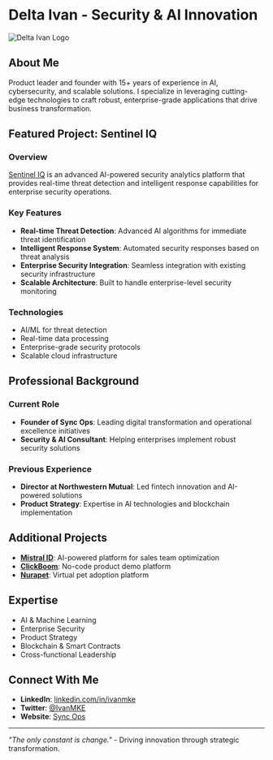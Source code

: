 # Delta Ivan - Security & AI Innovation

![Delta Ivan Logo](static/images/Delta-logo.png)

## About Me
Product leader and founder with 15+ years of experience in AI, cybersecurity, and scalable solutions. I specialize in leveraging cutting-edge technologies to craft robust, enterprise-grade applications that drive business transformation.

## Featured Project: Sentinel IQ

### Overview
[Sentinel IQ](https://sentineliq.io) is an advanced AI-powered security analytics platform that provides real-time threat detection and intelligent response capabilities for enterprise security operations.

### Key Features
- **Real-time Threat Detection**: Advanced AI algorithms for immediate threat identification
- **Intelligent Response System**: Automated security responses based on threat analysis
- **Enterprise Security Integration**: Seamless integration with existing security infrastructure
- **Scalable Architecture**: Built to handle enterprise-level security monitoring

### Technologies
- AI/ML for threat detection
- Real-time data processing
- Enterprise-grade security protocols
- Scalable cloud infrastructure

## Professional Background

### Current Role
- **Founder of Sync Ops**: Leading digital transformation and operational excellence initiatives
- **Security & AI Consultant**: Helping enterprises implement robust security solutions

### Previous Experience
- **Director at Northwestern Mutual**: Led fintech innovation and AI-powered solutions
- **Product Strategy**: Expertise in AI technologies and blockchain implementation

## Additional Projects

- **[Mistral ID](https://mistralid.com)**: AI-powered platform for sales team optimization
- **[ClickBoom](https://www.clickboom.xyz)**: No-code product demo platform
- **[Nurapet](https://nurapet.com)**: Virtual pet adoption platform

## Expertise
- AI & Machine Learning
- Enterprise Security
- Product Strategy
- Blockchain & Smart Contracts
- Cross-functional Leadership

## Connect With Me
- **LinkedIn**: [linkedin.com/in/ivanmke](https://linkedin.com/in/ivanmke)
- **Twitter**: [@IvanMKE](https://x.com/IvanMKE)
- **Website**: [Sync Ops](https://www.sync-ops.com)

---

*"The only constant is change."* - Driving innovation through strategic transformation.
